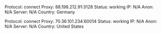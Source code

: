 Protocol: connect
Proxy: 88.198.212.91:3128
Status: working
IP: N/A
Anon: N/A
Server: N/A
Country: Germany

Protocol: connect
Proxy: 70.36.101.234:60014
Status: working
IP: N/A
Anon: N/A
Server: N/A
Country: United States

